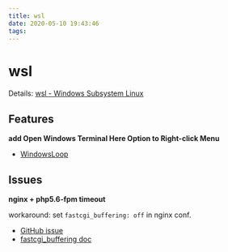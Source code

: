 ```yaml
---
title: wsl
date: 2020-05-10 19:43:46
tags:
---
```


# wsl

Details: [wsl - Windows Subsystem Linux](https://docs.microsoft.com/en-us/windows/wsl/about)

## Features

**add Open Windows Terminal Here Option to Right-click Menu**

- [WindowsLoop](https://windowsloop.com/add-open-windows-terminal-here-option-to-right-click-menu/)

## Issues

**nginx + php5.6-fpm timeout**

workaround: set `fastcgi_buffering: off` in nginx conf.

- [GitHub issue](https://github.com/Microsoft/WSL/issues/393#issuecomment-442498519)
- [fastcgi_buffering doc](https://nginx.org/en/docs/http/ngx_http_fastcgi_module.html#fastcgi_buffering)

